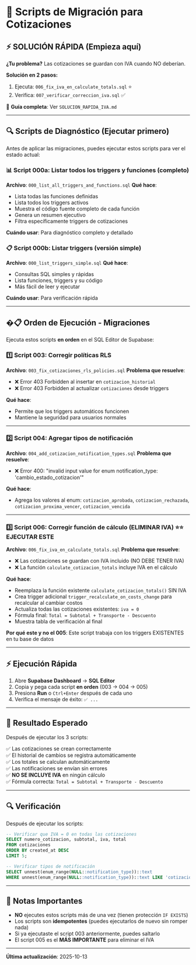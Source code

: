 # 🔧 Scripts de Migración para Cotizaciones

## ⚡ SOLUCIÓN RÁPIDA (Empieza aquí)

**¿Tu problema?** Las cotizaciones se guardan con IVA cuando NO deberían.

**Solución en 2 pasos:**
1. Ejecuta: `006_fix_iva_en_calculate_totals.sql` ⭐
2. Verifica: `007_verificar_correccion_iva.sql` ✅

📖 **Guía completa**: Ver `SOLUCION_RAPIDA_IVA.md`

---

## 🔍 Scripts de Diagnóstico (Ejecutar primero)

Antes de aplicar las migraciones, puedes ejecutar estos scripts para ver el estado actual:

### 📊 Script 000a: Listar todos los triggers y funciones (completo)
**Archivo**: `000_list_all_triggers_and_functions.sql`
**Qué hace**:
- Lista todas las funciones definidas
- Lista todos los triggers activos
- Muestra el código fuente completo de cada función
- Genera un resumen ejecutivo
- Filtra específicamente triggers de cotizaciones

**Cuándo usar**: Para diagnóstico completo y detallado

### 📋 Script 000b: Listar triggers (versión simple)
**Archivo**: `000_list_triggers_simple.sql`
**Qué hace**:
- Consultas SQL simples y rápidas
- Lista funciones, triggers y su código
- Más fácil de leer y ejecutar

**Cuándo usar**: Para verificación rápida

---

## �📋 Orden de Ejecución - Migraciones

Ejecuta estos scripts **en orden** en el SQL Editor de Supabase:

### 1️⃣ Script 003: Corregir políticas RLS
**Archivo**: `003_fix_cotizaciones_rls_policies.sql`
**Problema que resuelve**: 
- ❌ Error 403 Forbidden al insertar en `cotizacion_historial`
- ❌ Error 403 Forbidden al actualizar `cotizaciones` desde triggers

**Qué hace**:
- Permite que los triggers automáticos funcionen
- Mantiene la seguridad para usuarios normales

---

### 2️⃣ Script 004: Agregar tipos de notificación
**Archivo**: `004_add_cotizacion_notification_types.sql`
**Problema que resuelve**:
- ❌ Error 400: "invalid input value for enum notification_type: 'cambio_estado_cotizacion'"

**Qué hace**:
- Agrega los valores al enum: `cotizacion_aprobada`, `cotizacion_rechazada`, `cotizacion_proxima_vencer`, `cotizacion_vencida`

---

### 3️⃣ Script 006: Corregir función de cálculo (ELIMINAR IVA) ⭐⭐ EJECUTAR ESTE
**Archivo**: `006_fix_iva_en_calculate_totals.sql`
**Problema que resuelve**:
- ❌ Las cotizaciones se guardan con IVA incluido (NO DEBE TENER IVA)
- ❌ La función `calculate_cotizacion_totals` incluye IVA en el cálculo

**Qué hace**:
- Reemplaza la función existente `calculate_cotizacion_totals()` SIN IVA
- Crea trigger adicional `trigger_recalculate_on_costs_change` para recalcular al cambiar costos
- Actualiza todas las cotizaciones existentes: `iva = 0`
- Fórmula final: `Total = Subtotal + Transporte - Descuento`
- Muestra tabla de verificación al final

**Por qué este y no el 005**: Este script trabaja con los triggers EXISTENTES en tu base de datos

---

## ⚡ Ejecución Rápida

1. Abre **Supabase Dashboard** → **SQL Editor**
2. Copia y pega cada script **en orden** (003 → 004 → 005)
3. Presiona **Run** o `Ctrl+Enter` después de cada uno
4. Verifica el mensaje de éxito: `✅ ...`

---

## 🎯 Resultado Esperado

Después de ejecutar los 3 scripts:

✅ Las cotizaciones se crean correctamente  
✅ El historial de cambios se registra automáticamente  
✅ Los totales se calculan automáticamente  
✅ Las notificaciones se envían sin errores  
✅ **NO SE INCLUYE IVA** en ningún cálculo  
✅ Fórmula correcta: `Total = Subtotal + Transporte - Descuento`

---

## 🔍 Verificación

Después de ejecutar los scripts:

```sql
-- Verificar que IVA = 0 en todas las cotizaciones
SELECT numero_cotizacion, subtotal, iva, total 
FROM cotizaciones 
ORDER BY created_at DESC 
LIMIT 5;

-- Verificar tipos de notificación
SELECT unnest(enum_range(NULL::notification_type))::text 
WHERE unnest(enum_range(NULL::notification_type))::text LIKE 'cotizacion%';
```

---

## 📝 Notas Importantes

- **NO** ejecutes estos scripts más de una vez (tienen protección `IF EXISTS`)
- Los scripts son **idempotentes** (puedes ejecutarlos de nuevo sin romper nada)
- Si ya ejecutaste el script 003 anteriormente, puedes saltarlo
- El script 005 es el **MÁS IMPORTANTE** para eliminar el IVA

---

**Última actualización**: 2025-10-13
